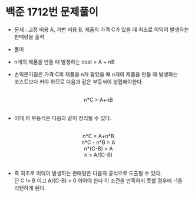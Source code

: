 # 백준 1712번 문제풀이

* 문제 : 고정 비용 A, 가변 비용 B, 제품의 가격 C가 있을 때 최초로 이익이 발생하는 판매량을 출력

* 풀이
* n개의 제품을 만들 때 발생하는 cost = A + nB
* 손익분기점은 가격 C의 제품을 n개 팔았을 때 n개의 제품을 만들 때 발생하는
<br>코스트보다 커야 하므로 다음과 같은 부등식이 성립해야한다.

<br>
<center>
n*C > A+nB
</center>
<br>

* 이때 저 부등식은 다음과 같이 정리될 수 있다.

<br>
<center>
n*C > A+n*B<br>
n*C - n*B > A<br>
n*(C-B) > A<br>
n > A/(C-B)
</center>
<br>

* 즉 최초로 이익이 발생하는 판매량은 다음의 공식으로 도출될 수 있다.<br>
단 C != B 이고 A/(C-B) > 0 이어야 한다 이 조건을 만족하지 못할 경우에 -1을<br>
리턴하게 된다.